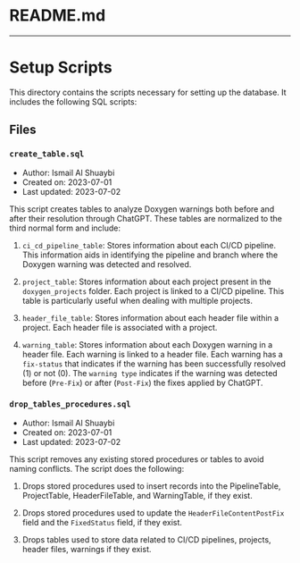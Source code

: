 # README.md

---

# Setup Scripts

This directory contains the scripts necessary for setting up the database. 
It includes the following SQL scripts:
## Files

### `create_table.sql`
- Author: Ismail Al Shuaybi  
- Created on: 2023-07-01  
- Last updated: 2023-07-02  

This script creates tables to analyze Doxygen warnings both before and after their 
resolution through ChatGPT. These tables are normalized to the third normal form and include:

1. `ci_cd_pipeline_table`: Stores information about each CI/CD pipeline. This information 
   aids in identifying the pipeline and branch where the Doxygen warning was detected and resolved.

2. `project_table`: Stores information about each project present in the `doxygen_projects` folder. 
Each project is linked to a CI/CD pipeline. This table is particularly useful when dealing 
with multiple projects.

3. `header_file_table`: Stores information about each header file within a project. 
Each header file is associated with a project.

4. `warning_table`: Stores information about each Doxygen warning in a header file. 
Each warning is linked to a header file. Each warning has a `fix-status` that 
indicates if the warning has been successfully resolved (1) or not (0). 
The `warning type` indicates if the warning was detected before (`Pre-Fix`) 
or after (`Post-Fix`) the fixes applied by ChatGPT.

### `drop_tables_procedures.sql`
- Author: Ismail Al Shuaybi  
- Created on: 2023-07-01  
- Last updated: 2023-07-02  

This script removes any existing stored procedures or tables to avoid naming conflicts. 
The script does the following:

1. Drops stored procedures used to insert records into the PipelineTable, 
ProjectTable, HeaderFileTable, and WarningTable, if they exist.

2. Drops stored procedures used to update the `HeaderFileContentPostFix` field 
and the `FixedStatus` field, if they exist.

3. Drops tables used to store data related to CI/CD pipelines, projects, 
header files, warnings if they exist.
